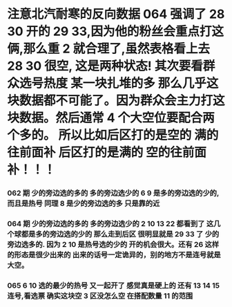 # 注意北汽耐寒的反向数据 064 强调了 28 30 开的 29 33,因为他的粉丝会重点打这俩,那么重 2 就合理了,虽然表格看上去 28 30 很空, 这是两种状态! 其次要看群众选号热度 某一块扎堆的多 那么几乎这块数据都不可能了。因为群众会主力打这块数据。然后通常 4 个大空位要配合两个多的。 所以比如后区打的是空的 满的往前面补 后区打的是满的 空的往前面补！！！

### 062 期 少的旁边选的多的 多的旁边选少的 6 9 是多的旁边选的少的,而且是热号 同理 8 是少的旁边选的多 只是靠的近

### 064 期 少的旁边选的多的 多的旁边选少的 2 10 13 22 都看到了 这几个球都是多的旁边选的少的 那么走到后区 很明显就是 29 33 了 少的旁边选多的. 因为 2 10 是热号选的少的 开的机会很大。还有 26 这样的形态是很少出来的 出来的话号一定诡异的，别的地方不是连号就是大空。

### 065 6 10 选的最少的热号 又一起开了 感觉真是硬上的 还有 13 14 15 连号,看选票 确实这块空 3 区没怎么空 在搭配数量 11 的范围
